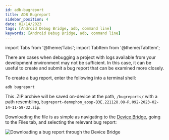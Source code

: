 ```yaml
---
id: adb-bugreport
title: ADB Bugreport
sidebar_position: 4
date: 02/14/2023
tags: [Android Debug Bridge, adb, command line]
keywords: [Android Debug Bridge, adb, command line]
---
```

import Tabs from '@theme/Tabs';
import TabItem from '@theme/TabItem';

There are cases when debugging a project with logs available from your development environment may not be sufficient. In this case, it can be useful to create and submit a bug report that can be examined more closely.

To create a bug report, enter the following into a terminal shell:

```shell
adb bugreport
```

This .ZIP archive will be saved on-device at the path, `/bugreports/` with a path resembling, `bugreport-demophon_aosp-B3E.221128.08-R.092-2023-02-14-11-59-32.zip`.

Downloading the file is as simple as navigating to the [Device Bridge](/docs/guides/developer-tools/ml-hub/ml-hub-device-bridge), going to the Files tab, and selecting the relevant bug report:

![Downloading a bug report through the Device Bridge](/img/developer-tools/adb/adb-bugreport-files.png)
